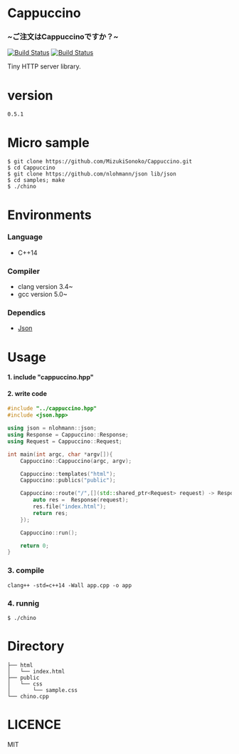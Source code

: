 # Cappuccino
### ~ご注文はCappuccinoですか？~

[![Build Status](https://travis-ci.org/MizukiSonoko/Cappuccino.svg?branch=master)](https://travis-ci.org/MizukiSonoko/Cappuccino)
[![Build Status](https://travis-ci.org/MizukiSonoko/Cappuccino.svg?branch=develop)](https://travis-ci.org/MizukiSonoko/Cappuccino)

Tiny HTTP server library.

# version
```
0.5.1
```

# Micro sample
```shell
$ git clone https://github.com/MizukiSonoko/Cappuccino.git
$ cd Cappuccino
$ git clone https://github.com/nlohmann/json lib/json
$ cd samples; make
$ ./chino
```

# Environments

### Language
- C++14

### Compiler

- clang version 3.4~
- gcc   version 5.0~


### Dependics
- [Json](https://github.com/nlohmann/json)

# Usage

#### 1. include "cappuccino.hpp"
#### 2. write code
```cpp
#include "../cappuccino.hpp"
#include <json.hpp>

using json = nlohmann::json;
using Response = Cappuccino::Response;
using Request = Cappuccino::Request;

int main(int argc, char *argv[]){
	Cappuccino::Cappuccino(argc, argv);

	Cappuccino::templates("html");
	Cappuccino::publics("public");

	Cappuccino::route("/",[](std::shared_ptr<Request> request) -> Response{
		auto res =  Response(request);
		res.file("index.html");
		return res;
	});

	Cappuccino::run();

	return 0;
}
```

### 3. compile
```shell
clang++ -std=c++14 -Wall app.cpp -o app
```
### 4. runnig
```shell
$ ./chino
```

# Directory
```
├── html
│   └── index.html
├── public
│   └── css
│       └── sample.css
└── chino.cpp
```

# LICENCE
MIT
